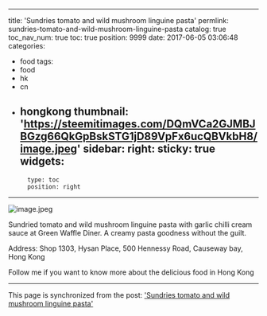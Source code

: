 
---
title: 'Sundries tomato and wild mushroom linguine pasta'
permlink: sundries-tomato-and-wild-mushroom-linguine-pasta
catalog: true
toc_nav_num: true
toc: true
position: 9999
date: 2017-06-05 03:06:48
categories:
- food
tags:
- food
- hk
- cn
- hongkong
thumbnail: 'https://steemitimages.com/DQmVCa2GJMBJBGzg66QkGpBskSTG1jD89VpFx6ucQBVkbH8/image.jpeg'
sidebar:
    right:
        sticky: true
widgets:
    -
        type: toc
        position: right
---


![image.jpeg](https://steemitimages.com/DQmVCa2GJMBJBGzg66QkGpBskSTG1jD89VpFx6ucQBVkbH8/image.jpeg)

Sundried tomato and wild mushroom linguine pasta with garlic chilli cream sauce at Green Waffle Diner. A creamy pasta goodness without the guilt.

Address:  Shop 1303, Hysan Place, 500 Hennessy Road, Causeway bay, Hong Kong

Follow me if you want to know more about the delicious food in Hong Kong

- - -

This page is synchronized from the post: ['Sundries tomato and wild mushroom linguine pasta'](https://steemit.com/@htliao/sundries-tomato-and-wild-mushroom-linguine-pasta)
